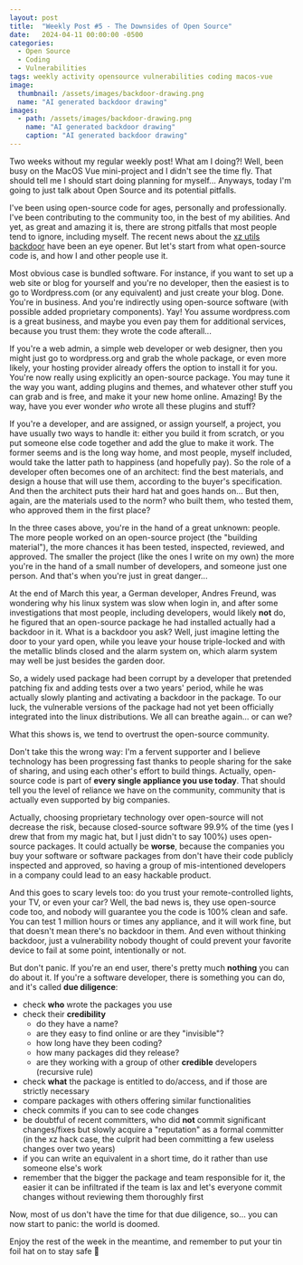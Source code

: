 ```yaml
---
layout: post
title:  "Weekly Post #5 - The Downsides of Open Source"
date:   2024-04-11 00:00:00 -0500
categories:
  - Open Source
  - Coding
  - Vulnerabilities
tags: weekly activity opensource vulnerabilities coding macos-vue
image:
  thumbnail: /assets/images/backdoor-drawing.png
  name: "AI generated backdoor drawing"
images:
  - path: /assets/images/backdoor-drawing.png
    name: "AI generated backdoor drawing"
    caption: "AI generated backdoor drawing"
---
```

Two weeks without my regular weekly post! What am I doing?! Well, been busy on the MacOS Vue mini-project
and I didn't see the time fly. That should tell me I should start doing planning for myself...
Anyways, today I'm going to just talk about Open Source and its potential pitfalls.

I've been using open-source code for ages, personally and professionally. I've been contributing to
the community too, in the best of my abilities. And yet, as great and amazing it is, there are
strong pitfalls that most people tend to ignore, including myself. The recent news about the
[xz utils backdoor][xz] have been an eye opener. But let's start from what open-source code is, and
how I and other people use it.

Most obvious case is bundled software. For instance, if you want to set up a web
site or blog for yourself and you're no developer, then the easiest is to go to Wordpress.com (or
any equivalent) and just create your blog. Done. You're in business. And you're indirectly using
open-source software (with possible added proprietary components). Yay! You assume wordpress.com
is a great business, and maybe you even pay them for additional services, because you trust them:
they wrote the code afterall...

If you're a web admin, a simple web developer or web designer, then you might just go to wordpress.org
and grab the whole package, or even more likely, your hosting provider already offers the option to
install it for you. You're now really using explicitly an open-source package. You may tune it the
way you want, adding plugins and themes, and whatever other stuff you can grab and is free, and
make it your new home online. Amazing! By the way, have you ever wonder *who* wrote all these
plugins and stuff?

If you're a developer, and are assigned, or assign yourself, a project, you have usually two
ways to handle it: either you build it from scratch, or you put someone else code together and
add the glue to make it work. The former seems and is the long way home, and most people, myself
included, would take the latter path to happiness (and hopefully pay). So the role of a developer
often becomes one of an architect: find the best materials, and design a house that will use them,
according to the buyer's specification. And then the architect puts their hard hat and goes hands
on... But then, again, are the materials used to the norm? who built them, who tested them, who
approved them in the first place?

In the three cases above, you're in the hand of a great unknown: people. The more people worked on
an open-source project (the "building material"), the more chances it has been tested, inspected,
reviewed, and approved. The smaller the project (like the ones I write on my own) the more you're
in the hand of a small number of developers, and someone just one person. And that's when you're
just in great danger...

At the end of March this year, a German developer, Andres Freund, was wondering why his linux
system was slow when login in, and after some investigations that most people, including developers,
would likely **not** do, he figured that an open-source package he had installed actually had a
backdoor in it. What is a backdoor you ask? Well, just imagine letting the door to your yard open,
while you leave your house triple-locked and with the metallic blinds closed and the alarm system
on, which alarm system may well be just besides the garden door.

So, a widely used package had been corrupt by a developer that pretended patching fix and
adding tests over a two years' period, while he was actually slowly planting and activating a
backdoor in the package. To our luck, the vulnerable versions of the package had not yet been
officially integrated into the linux distributions. We all can breathe again... or can we?

What this shows is, we tend to overtrust the open-source community.

Don't take this the wrong way: I'm a fervent supporter and I believe technology has been progressing
fast thanks to people sharing for the sake of sharing, and using each other's effort to build
things. Actually, open-source code is part of **every single appliance you use today**. That should
tell you the level of reliance we have on the community, community that is actually even supported
by big companies.

Actually, choosing proprietary technology over open-source will not decrease the risk, because
closed-source software 99.9% of the time (yes I drew that from my magic hat, but I just didn't
to say 100%) uses open-source packages. It could actually be **worse**, because the companies you
buy your software or software packages from don't have their code publicly inspected and approved,
so having a group of mis-intentioned developers in a company could lead to an easy hackable product.

And this goes to scary levels too: do you trust your remote-controlled lights, your TV, or even
your car? Well, the bad news is, they use open-source code too, and nobody will guarantee you the
code is 100% clean and safe. You can test 1 million hours or times any appliance, and it will work
fine, but that doesn't mean there's no backdoor in them. And even without thinking backdoor, just
a vulnerability nobody thought of could prevent your favorite device to fail at some point, 
intentionally or not.

But don't panic. If you're an end user, there's pretty much **nothing** you can do about it. If
you're a software developer, there is something you can do, and it's called **due diligence**:
- check **who** wrote the packages you use
- check their **credibility**
  - do they have a name?
  - are they easy to find online or are they "invisible"?
  - how long have they been coding?
  - how many packages did they release?
  - are they working with a group of other **credible** developers (recursive rule)
- check **what** the package is entitled to do/access, and if those are strictly necessary
- compare packages with others offering similar functionalities
- check commits if you can to see code changes
- be doubtful of recent committers, who did **not** commit significant changes/fixes but
slowly acquire a "reputation" as a formal committer (in the xz hack case, the culprit had been
committing a few useless changes over two years)
- if you can write an equivalent in a short time, do it rather than use someone else's work
- remember that the bigger the package and team responsible for it, the easier it can be
infiltrated if the team is lax and let's everyone commit changes without reviewing them thoroughly
first

Now, most of us don't have the time for that due diligence, so... you can now start to panic: the
world is doomed.

Enjoy the rest of the week in the meantime, and remember to put your tin foil hat on to stay safe 🤪

[xz]: https://en.wikipedia.org/wiki/XZ_Utils_backdoor
